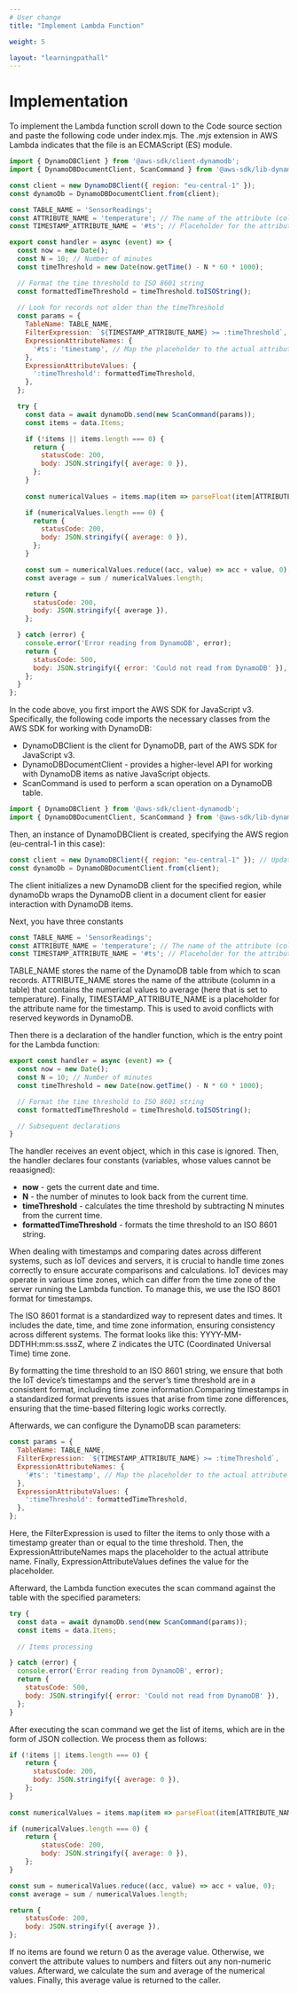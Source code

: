 ```yaml
---
# User change
title: "Implement Lambda Function"

weight: 5

layout: "learningpathall"
---
```

# Implementation
To implement the Lambda function scroll down to the Code source section and paste the following code under index.mjs. The *.mjs* extension in AWS Lambda indicates that the file is an ECMAScript (ES) module.

```JavaScript
import { DynamoDBClient } from '@aws-sdk/client-dynamodb';
import { DynamoDBDocumentClient, ScanCommand } from '@aws-sdk/lib-dynamodb';

const client = new DynamoDBClient({ region: "eu-central-1" });
const dynamoDb = DynamoDBDocumentClient.from(client);

const TABLE_NAME = 'SensorReadings';
const ATTRIBUTE_NAME = 'temperature'; // The name of the attribute (column) you want to average
const TIMESTAMP_ATTRIBUTE_NAME = '#ts'; // Placeholder for the attribute name for the timestamp

export const handler = async (event) => {
  const now = new Date();
  const N = 10; // Number of minutes
  const timeThreshold = new Date(now.getTime() - N * 60 * 1000);

  // Format the time threshold to ISO 8601 string
  const formattedTimeThreshold = timeThreshold.toISOString();
  
  // Look for records not older than the timeThreshold
  const params = {
    TableName: TABLE_NAME,
    FilterExpression: `${TIMESTAMP_ATTRIBUTE_NAME} >= :timeThreshold`,
    ExpressionAttributeNames: {
      '#ts': 'timestamp', // Map the placeholder to the actual attribute name
    },
    ExpressionAttributeValues: {
      ':timeThreshold': formattedTimeThreshold,
    },
  };

  try {
    const data = await dynamoDb.send(new ScanCommand(params));
    const items = data.Items;

    if (!items || items.length === 0) {
      return {
        statusCode: 200,
        body: JSON.stringify({ average: 0 }),
      };
    }
    
    const numericalValues = items.map(item => parseFloat(item[ATTRIBUTE_NAME])).filter(value => !isNaN(value));

    if (numericalValues.length === 0) {
      return {
        statusCode: 200,
        body: JSON.stringify({ average: 0 }),
      };
    }

    const sum = numericalValues.reduce((acc, value) => acc + value, 0);
    const average = sum / numericalValues.length;

    return {
      statusCode: 200,
      body: JSON.stringify({ average }),
    };

  } catch (error) {
    console.error('Error reading from DynamoDB', error);
    return {
      statusCode: 500,
      body: JSON.stringify({ error: 'Could not read from DynamoDB' }),
    };
  }
};
```

In the code above, you first import the AWS SDK for JavaScript v3. Specifically, the following code imports the necessary classes from the AWS SDK for working with DynamoDB: 
* DynamoDBClient is the client for DynamoDB, part of the AWS SDK for JavaScript v3.
* DynamoDBDocumentClient - provides a higher-level API for working with DynamoDB items as native JavaScript objects.
* ScanCommand is used to perform a scan operation on a DynamoDB table.

```JavaScript
import { DynamoDBClient } from '@aws-sdk/client-dynamodb';
import { DynamoDBDocumentClient, ScanCommand } from '@aws-sdk/lib-dynamodb';
```

Then, an instance of DynamoDBClient is created, specifying the AWS region (eu-central-1 in this case):

```JavaScript
const client = new DynamoDBClient({ region: "eu-central-1" }); // Update to your region
const dynamoDb = DynamoDBDocumentClient.from(client);
```

The client initializes a new DynamoDB client for the specified region, while dynamoDb wraps the DynamoDB client in a document client for easier interaction with DynamoDB items.

Next, you have three constants 

```JavaScript
const TABLE_NAME = 'SensorReadings';
const ATTRIBUTE_NAME = 'temperature'; // The name of the attribute (column) you want to average
const TIMESTAMP_ATTRIBUTE_NAME = '#ts'; // Placeholder for the attribute name for the timestamp
```

TABLE_NAME stores the name of the DynamoDB table from which to scan records. ATTRIBUTE_NAME stores the name of the attribute (column in a table) that contains the numerical values to average (here that is set to temperature). Finally, TIMESTAMP_ATTRIBUTE_NAME is a placeholder for the attribute name for the timestamp. This is used to avoid conflicts with reserved keywords in DynamoDB.

Then there is a declaration of the handler function, which is the entry point for the Lambda function:

```JavaScript
export const handler = async (event) => {
  const now = new Date();
  const N = 10; // Number of minutes
  const timeThreshold = new Date(now.getTime() - N * 60 * 1000);

  // Format the time threshold to ISO 8601 string
  const formattedTimeThreshold = timeThreshold.toISOString();    

  // Subsequent declarations
}
```

The handler receives an event object, which in this case is ignored. Then, the handler declares four constants (variables, whose values cannot be reaasigned):
* **now** - gets the current date and time.
* **N** - the number of minutes to look back from the current time.
* **timeThreshold** - calculates the time threshold by subtracting N minutes from the current time.
* **formattedTimeThreshold** - formats the time threshold to an ISO 8601 string.

When dealing with timestamps and comparing dates across different systems, such as IoT devices and servers, it is crucial to handle time zones correctly to ensure accurate comparisons and calculations. IoT devices may operate in various time zones, which can differ from the time zone of the server running the Lambda function. To manage this, we use the ISO 8601 format for timestamps. 

The ISO 8601 format is a standardized way to represent dates and times. It includes the date, time, and time zone information, ensuring consistency across different systems. The format looks like this: YYYY-MM-DDTHH:mm:ss.sssZ, where Z indicates the UTC (Coordinated Universal Time) time zone.

By formatting the time threshold to an ISO 8601 string, we ensure that both the IoT device’s timestamps and the server’s time threshold are in a consistent format, including time zone information.Comparing timestamps in a standardized format prevents issues that arise from time zone differences, ensuring that the time-based filtering logic works correctly.

Afterwards, we can configure the DynamoDB scan parameters:

```JavaScript
const params = {
  TableName: TABLE_NAME,
  FilterExpression: `${TIMESTAMP_ATTRIBUTE_NAME} >= :timeThreshold`,
  ExpressionAttributeNames: {
    '#ts': 'timestamp', // Map the placeholder to the actual attribute name
  },
  ExpressionAttributeValues: {
    ':timeThreshold': formattedTimeThreshold,
  },
};
```

Here, the FilterExpression is used to filter the items to only those with a timestamp greater than or equal to the time threshold. Then, the ExpressionAttributeNames maps the placeholder to the actual attribute name. Finally, ExpressionAttributeValues defines the value for the placeholder.

Afterward, the Lambda function executes the scan command against the table with the specified parameters:

```JavaScript
try {
  const data = await dynamoDb.send(new ScanCommand(params));
  const items = data.Items;  
  
  // Items processing

} catch (error) {
  console.error('Error reading from DynamoDB', error);
  return {
    statusCode: 500,
    body: JSON.stringify({ error: 'Could not read from DynamoDB' }),
  };
}
```

After executing the scan command we get the list of items, which are in the form of JSON collection. We process them as follows:
```JavaScript
if (!items || items.length === 0) {
    return {
      statusCode: 200,
      body: JSON.stringify({ average: 0 }),
    };
}
  
const numericalValues = items.map(item => parseFloat(item[ATTRIBUTE_NAME])).filter(value => !isNaN(value));

if (numericalValues.length === 0) {
    return {
        statusCode: 200,
        body: JSON.stringify({ average: 0 }),
    };
}

const sum = numericalValues.reduce((acc, value) => acc + value, 0);
const average = sum / numericalValues.length;

return {
    statusCode: 200,
    body: JSON.stringify({ average }),
};
```

If no items are found we return 0 as the average value. Otherwise, we convert the attribute values to numbers and filters out any non-numeric values. Afterward, we calculate the sum and average of the numerical values. Finally, this average value is returned to the caller.

